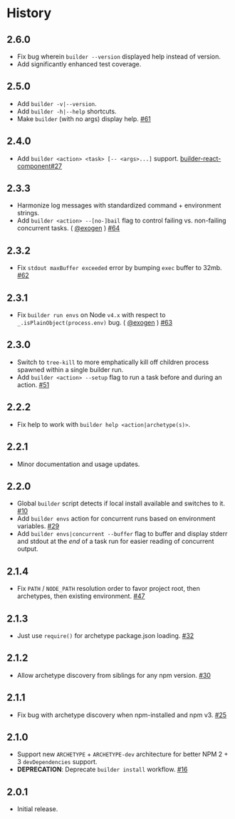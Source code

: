 History
=======

## 2.6.0

* Fix bug wherein `builder --version` displayed help instead of version.
* Add significantly enhanced test coverage.

## 2.5.0

* Add `builder -v|--version`.
* Add `builder -h|--help` shortcuts.
* Make `builder` (with no args) display help.
  [#61](https://github.com/FormidableLabs/builder/issues/61)

## 2.4.0

* Add `builder <action> <task> [-- <args>...]` support.
  [builder-react-component#27](https://github.com/FormidableLabs/builder-react-component/issues/27)

## 2.3.3

* Harmonize log messages with standardized command + environment strings.
* Add `builder <action> --[no-]bail` flag to control failing vs. non-failing
  concurrent tasks. ( [@exogen][] )
  [#64](https://github.com/FormidableLabs/builder/issues/64)

## 2.3.2

* Fix `stdout maxBuffer exceeded` error by bumping `exec` buffer to 32mb.
  [#62](https://github.com/FormidableLabs/builder/issues/62)

## 2.3.1

* Fix `builder run envs` on Node `v4.x` with respect to
  `_.isPlainObject(process.env)` bug. ( [@exogen][] )
  [#63](https://github.com/FormidableLabs/builder/issues/63)

## 2.3.0

* Switch to `tree-kill` to more emphatically kill off children process spawned
  within a single builder run.
* Add `builder <action> --setup` flag to run a task before and during an action.
  [#51](https://github.com/FormidableLabs/builder/issues/51)

## 2.2.2

* Fix help to work with `builder help <action|archetype(s)>`.

## 2.2.1

* Minor documentation and usage updates.

## 2.2.0

* Global `builder` script detects if local install available and switches to it.
  [#10](https://github.com/FormidableLabs/builder/issues/10)
* Add `builder envs` action for concurrent runs based on environment variables.
  [#29](https://github.com/FormidableLabs/builder/issues/29)
* Add `builder envs|concurrent --buffer` flag to buffer and display stderr and
  stdout at the _end_ of a task run for easier reading of concurrent output.

## 2.1.4

* Fix `PATH` / `NODE_PATH` resolution order to favor project root, then
  archetypes, then existing environment.
  [#47](https://github.com/FormidableLabs/builder/issues/47)

## 2.1.3

* Just use `require()` for archetype package.json loading.
  [#32](https://github.com/FormidableLabs/builder/issues/32)

## 2.1.2

* Allow archetype discovery from siblings for any npm version.
  [#30](https://github.com/FormidableLabs/builder/issues/30)

## 2.1.1

* Fix bug with archetype discovery when npm-installed and npm v3.
  [#25](https://github.com/FormidableLabs/builder/issues/25)

## 2.1.0

* Support new `ARCHETYPE` + `ARCHETYPE-dev` architecture for better NPM 2 + 3
  `devDependencies` support.
* **DEPRECATION**: Deprecate `builder install` workflow.
  [#16](https://github.com/FormidableLabs/builder/issues/16)

## 2.0.1

* Initial release.

[@exogen]: https://github.com/exogen
[@ryan-roemer]: https://github.com/ryan-roemer
